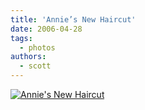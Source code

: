```yaml
---
title: 'Annie’s New Haircut'
date: 2006-04-28
tags:
  - photos
authors:
  - scott
---
```


[![Annie's New Haircut](/images/annie/IMG_9747.jpg)](/images/annie/IMG_9747.jpg)
